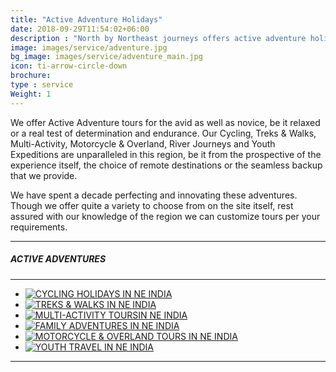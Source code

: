 ```yaml
---
title: "Active Adventure Holidays"
date: 2018-09-29T11:54:02+06:00
description : "North by Northeast journeys offers active adventure holidays across Northeast India. Cycling, Trekking, Overland, River trips, Youth travel and more."
image: images/service/adventure.jpg
bg_image: images/service/adventure_main.jpg
icon: ti-arrow-circle-down
brochure: 
type : service
Weight: 1
---
```


We offer Active Adventure tours for the avid as well as novice, be it relaxed or a real test of determination and endurance. Our Cycling, Treks & Walks, Multi-Activity, Motorcycle & Overland, River Journeys and Youth Expeditions are unparalleled in this region, be it from the prospective of the experience itself, the choice of remote destinations or the seamless backup that we provide.

 We have spent a decade perfecting and innovating these adventures. Though we offer quite a variety to choose from on the site itself, rest assured with our knowledge of the region we can customize tours per your requirements.

---
##### **ACTIVE ADVENTURES**
---


+ [![CYCLING HOLIDAYS IN NE INDIA](/images/links/cycling-in-NE-India.jpg)](/cycling/)
+ [![TREKS & WALKS IN NE INDIA](/images/links/treks&walks-in-NE-India.jpg)](/treks/)
+ [![MULTI-ACTIVITY TOURSIN NE INDIA ](/images/links/active-tours-NE-India.jpg)](/multiactivity/)
+ [![FAMILY ADVENTURES IN NE INDIA](/images/links/FAMILY-HOLIDAYS-in-NE-India.jpg)](/family/)
+ [![MOTORCYCLE & OVERLAND TOURS IN NE INDIA](/images/links/MOTORCYCLE&OVERLAND-in-NE-India.jpg)](/motorcycle/)
+ [![YOUTH TRAVEL IN NE INDIA](/images/links/youth-travel-in-NE-India.jpg)](/youth/)


---


